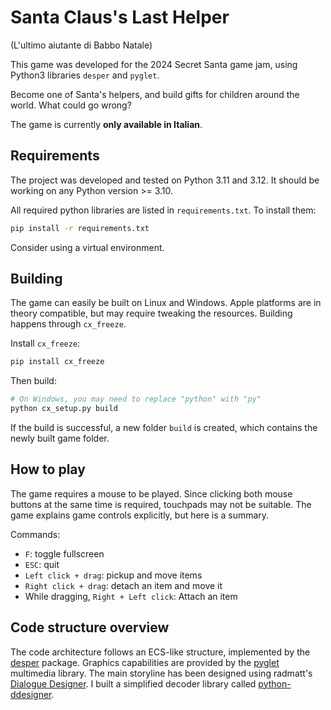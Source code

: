 # Santa Claus's Last Helper
(L'ultimo aiutante di Babbo Natale)

This game was developed for the 2024 Secret Santa game jam, using Python3 libraries `desper` and `pyglet`.

Become one of Santa's helpers, and build gifts for children around the world. What could go wrong?

The game is currently **only available in Italian**.

## Requirements
The project was developed and tested on Python 3.11 and 3.12. It should be working on any Python version >= 3.10.

All required python libraries are listed in `requirements.txt`. To install them:
```bash
pip install -r requirements.txt
```
Consider using a virtual environment.

## Building
The game can easily be built on Linux and Windows. Apple platforms are in theory compatible, but may require tweaking the resources. Building happens through `cx_freeze`.

Install `cx_freeze`:
```bash
pip install cx_freeze
```

Then build:
```bash
# On Windows, you may need to replace "python" with "py"
python cx_setup.py build
```

If the build is successful, a new folder `build` is created, which contains the newly built game folder.

## How to play
The game requires a mouse to be played. Since clicking both mouse buttons at the same time is required, touchpads may not be suitable. The game explains game controls explicitly, but here is a summary.

Commands:
* `F`: toggle fullscreen
* `ESC`: quit
* `Left click + drag`: pickup and move items
* `Right click + drag`: detach an item and move it
* While dragging, `Right + Left click`: Attach an item

## Code structure overview
The code architecture follows an ECS-like structure, implemented by the [desper](https://github.com/Ball-Man/desper) package. Graphics capabilities are provided by the [pyglet](https://github.com/pyglet/pyglet) multimedia library. The main storyline has been designed using radmatt's [Dialogue Designer](https://radmatt.itch.io/dialogue-designer). I built a simplified decoder library called [python-ddesigner](https://github.com/Ball-Man/python-ddesigner).
